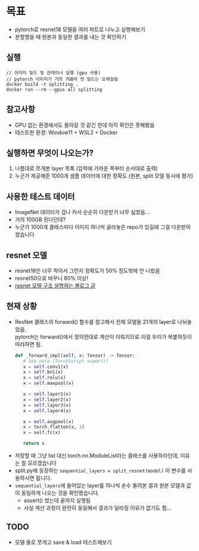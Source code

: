 # 목표
- pytorch로 resnet18 모델을 여러 파트로 나누고 실행해보기
- 분할했을 때 원본과 동일한 결과를 내는 것 확인하기

## 실행
```
// 이미지 빌드 및 컨테이너 실행 (gpu 사용)
// pytorch 이미지가 거의 7GB라 첫 빌드는 오래걸림
docker build -t splitting .
docker run --rm --gpus all splitting
```

## 참고사항
- GPU 없는 환경에서도 돌아갈 것 같긴 한데 아직 확인은 못해봤음
- 테스트한 환경: Window11 + WSL2 + Docker

## 실행하면 무엇이 나오는가?
1. 나름대로 쪼개본 layer 목록 (입력에 가까운 쪽부터 순서대로 출력)
2. 누군가 제공해준 1000개 샘플 데이터에 대한 정확도 (원본, split 모델 동시에 평가)

## 사용한 테스트 데이터
- ImageNet 데이터가 겁나 커서 순순히 다운받기 너무 싫었음...
- 거의 100GB 된다던데?
- 누군가 1000개 클래스마다 이미지 하나씩 골라놓은 repo가 있길래 그걸 다운받아 썼습니다

## resnet 모델
- resnet18은 너무 작아서 그런지 정확도가 50% 정도밖에 안 나왔음
- resnet50으로 바꾸니 80% 이상!
- [resnet 모델 구조 설명하는 블로그 글](https://jisuhan.tistory.com/71)

## 현재 상황
- ResNet 클래스의 forward() 함수를 참고해서 전체 모델을 21개의 layer로 나눠놓았음.  
pytorch는 forward()에서 정의한대로 계산이 이뤄지므로 이걸 우리가 복붙하듯이 따라하면 됨.
   ```python
   def _forward_impl(self, x: Tensor) -> Tensor:
      # See note [TorchScript super()]
      x = self.conv1(x)
      x = self.bn1(x)
      x = self.relu(x)
      x = self.maxpool(x)

      x = self.layer1(x)
      x = self.layer2(x)
      x = self.layer3(x)
      x = self.layer4(x)

      x = self.avgpool(x)
      x = torch.flatten(x, 1)
      x = self.fc(x)

      return x
   ```
- 저장할 때 그냥 list 대신 torch.nn.ModuleList라는 클래스를 사용하라던데, 이유는 잘 모르겠습니다
- split.py에 등장하는 ```sequential_layers = split_resnet(model)``` 이 변수를 사용하시면 됩니다.
- ```sequential_layers```에 들어있는 layer를 하나씩 손수 돌려본 결과 원본 모델과 값이 동일하게 나오는 것을 확인했습니다.
   - assert() 썼는데 끝까지 실행됨
   - 사실 계산 과정이 완전히 동일해서 결과가 달라질 이유가 없기도 함...

## TODO
- 모델 둘로 쪼개고 save & load 테스트해보기